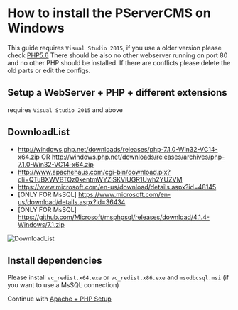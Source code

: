 # How to install the PServerCMS on Windows

This guide requires `Visual Studio 2015`, if you use a older version please check [PHP5.6](https://github.com/kokspflanze/pserverCMSFull/blob/42adaf1ed09d893345aec783b5ceb1fb4f4a9b7f/README.md)
There should be also no other webserver running on port 80 and no other PHP should be installed. If there are conflicts please delete the old parts or edit the configs.

## Setup a WebServer + PHP + different extensions

requires `Visual Studio 2015` and above

## DownloadList

- http://windows.php.net/downloads/releases/php-7.1.0-Win32-VC14-x64.zip OR http://windows.php.net/downloads/releases/archives/php-7.1.0-Win32-VC14-x64.zip
- http://www.apachehaus.com/cgi-bin/download.plx?dli=QTuBXWVBTQz0kentmWYZlSKVlUGR1Uwh2YUZVM
- https://www.microsoft.com/en-us/download/details.aspx?id=48145
- [ONLY FOR MsSQL] https://www.microsoft.com/en-us/download/details.aspx?id=36434
- [ONLY FOR MsSQL] https://github.com/Microsoft/msphpsql/releases/download/4.1.4-Windows/7.1.zip

![DownloadList](https://raw.github.com/kokspflanze/pserverCMSFull/master/doc/images/download.png)

## Install dependencies 

Please install `vc_redist.x64.exe` or `vc_redist.x86.exe` and  `msodbcsql.msi` (if you want to use a MsSQL connection)

Continue with [Apache + PHP Setup](https://github.com/kokspflanze/pserverCMSFull/master/doc/windows-setup/APACHE.md)